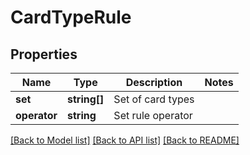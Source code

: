 # CardTypeRule

## Properties
Name | Type | Description | Notes
------------ | ------------- | ------------- | -------------
**set** | **string[]** | Set of card types | 
**operator** | **string** | Set rule operator | 

[[Back to Model list]](../../README.md#documentation-for-models) [[Back to API list]](../../README.md#documentation-for-api-endpoints) [[Back to README]](../../README.md)


